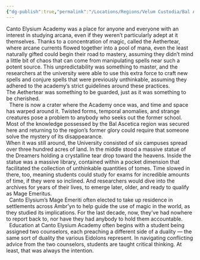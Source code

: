 ```yaml
---
{"dg-publish":true,"permalink":"/Locations/Regions/Velum Custodia/Bal Ascetica/Settlements/Canto Elysium/Canto Elysium/"}
---
```


Canto Elysium Academy was a place for anyone and everyone with an interest in studying arcana, even if they weren’t particularly adept at it themselves. Thanks to a concentration of magic, called the Aethertear, where arcane currents flowed together into a pool of mana, even the least naturally gifted could begin their road to mastery, assuming they didn’t mind a little bit of chaos that can come from manipulating spells near such a potent source. This unpredictability was something to master, and the researchers at the university were able to use this extra force to craft new spells and conjure spells that were previously unthinkable, assuming they adhered to the academy’s strict guidelines around these practices.  
The Aethertear was something to be guarded, just as it was something to be cherished.  
  There is now a crater where the Academy once was, and time and space has warped around it. Twisted forms, temporal anomalies, and strange creatures pose a problem to anybody who seeks out the former school. Most of the knowledge possessed by the Bal Ascetica region was secured here and returning to the region’s former glory could require that someone solve the mystery of its disappearance.  
When it was still around, the University consisted of six campuses spread over three hundred acres of land. In the middle stood a massive statue of the Dreamers holding a crystalline tear drop toward the heavens. Inside the statue was a massive library, contained within a pocket dimension that facilitated the collection of unthinkable quantities of tomes. Time slowed in there, too, meaning students could study for exams for incredible amounts of time, if they were so inclined. And researchers would dive into the archives for years of their lives, to emerge later, older, and ready to qualify as Mage Emeritus.  
  Canto Elysium’s Mage Emeriti often elected to take up residence in settlements across Ambr’yn to help guide the use of magic in the world, as they studied its implications. For the last decade, now, they’ve had nowhere to report back to, nor have they had anybody to hold them accountable.  
  Education at Canto Elysium Academy often begins with a student being assigned two counselors, each preaching a different side of a duality — the same sort of duality the various Eidolons represent. In navigating conflicting advice from the two counselors, students are taught critical thinking. At least, that was always the intention.
